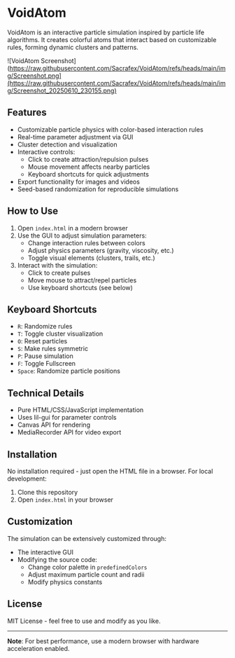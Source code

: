 # VoidAtom

VoidAtom is an interactive particle simulation inspired by particle life algorithms. It creates colorful atoms that interact based on customizable rules, forming dynamic clusters and patterns.

![VoidAtom Screenshot](https://raw.githubusercontent.com/Sacrafex/VoidAtom/refs/heads/main/img/Screenshot.png](https://raw.githubusercontent.com/Sacrafex/VoidAtom/refs/heads/main/img/Screenshot_20250610_230155.png)

## Features

- Customizable particle physics with color-based interaction rules
- Real-time parameter adjustment via GUI
- Cluster detection and visualization
- Interactive controls:
  - Click to create attraction/repulsion pulses
  - Mouse movement affects nearby particles
  - Keyboard shortcuts for quick adjustments
- Export functionality for images and videos
- Seed-based randomization for reproducible simulations

## How to Use

1. Open `index.html` in a modern browser
2. Use the GUI to adjust simulation parameters:
   - Change interaction rules between colors
   - Adjust physics parameters (gravity, viscosity, etc.)
   - Toggle visual elements (clusters, trails, etc.)
3. Interact with the simulation:
   - Click to create pulses
   - Move mouse to attract/repel particles
   - Use keyboard shortcuts (see below)

## Keyboard Shortcuts

- `R`: Randomize rules
- `T`: Toggle cluster visualization
- `O`: Reset particles
- `S`: Make rules symmetric
- `P`: Pause simulation
- `F`: Toggle Fullscreen
- `Space`: Randomize particle positions

## Technical Details

- Pure HTML/CSS/JavaScript implementation
- Uses lil-gui for parameter controls
- Canvas API for rendering
- MediaRecorder API for video export

## Installation

No installation required - just open the HTML file in a browser. For local development:

1. Clone this repository
2. Open `index.html` in your browser

## Customization

The simulation can be extensively customized through:
- The interactive GUI
- Modifying the source code:
  - Change color palette in `predefinedColors`
  - Adjust maximum particle count and radii
  - Modify physics constants

## License

MIT License - feel free to use and modify as you like.

---

**Note**: For best performance, use a modern browser with hardware acceleration enabled.
